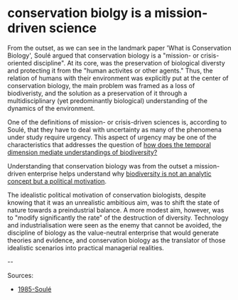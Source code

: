 # conservation biolgy is a mission-driven science


From the outset, as we can see in the landmark paper 'What is Conservation Biology', Soulé argued that conservation biology is a "mission- or crisis-oriented discipline". At its core, was the preservation of biological diversty and protecting it from the "human activites or other agents." Thus, the relation of humans with their environment was explicitly put at the center of conservation biology, the main problem was framed as a loss of biodiveristy, and the solution as a preservation of it through a multidisciplinary (yet predominantly biological) understanding of the dynamics of the environment. 

One of the definitions of mission- or crisis-driven sciences is, according to Soulé, that they have to deal with uncertainty as many of the phenomena under study require urgency. This aspect of urgency may be one of the characteristics that addresses the question of [how does the temporal dimension mediate understandings of biodiversity?](how%20does%20the%20temporal%20dimension%20mediate%20understandings%20of%20biodiversity?.md)

Understanding that conservation biology was from the outset a mission-driven enterprise helps understand why [biodiversity is not an analytic concept but a political motivation](biodiversity%20is%20not%20an%20analytic%20concept%20but%20a%20political%20motivation.md).

The idealistic political motivation of conservation biologists, despite knowing that it was an unrealistic ambitious aim, was to shift the state of nature towards a preindustrial balance. A more modest aim, however, was to "modify significantly the rate" of the destruction of diversity. Technology and industrialisation were seen as the enemy that cannot be avoided, the discipline of biology as the value-neutral enterprise that would generate theories and evidence, and conservation biology as the translator of those idealistic scenarios into practical managerial realities. 

--

Sources:
- [1985-Soulé](1985-Soulé.md)